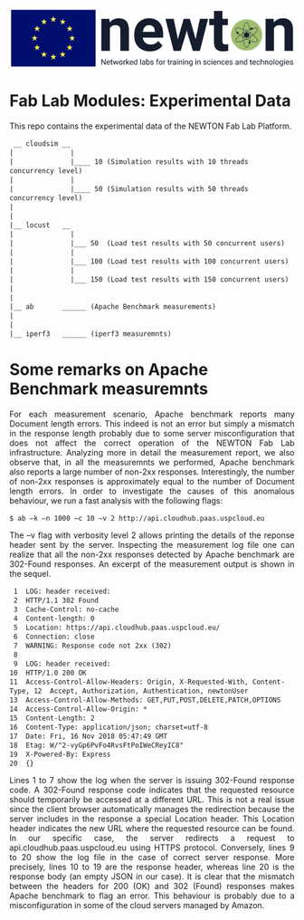![NEWTON BANNER](/docs/images/newton.png)

# Fab Lab Modules: Experimental Data
<p align="justify">
This repo contains the experimental data of the NEWTON Fab Lab Platform.
</p>

```
 __ cloudsim __
|              |
|              |____ 10 (Simulation results with 10 threads concurrency level)
|              |
|              |____ 50 (Simulation results with 50 threads concurrency level)
|
|
|__ locust   __
|              |
|              |___ 50  (Load test results with 50 concurrent users)
|              |
|              |___ 100 (Load test results with 100 concurrent users)
|              |
|              |___ 150 (Load test results with 150 concurrent users)
|
|
|__ ab       ______ (Apache Benchmark measurements)
|
|
|__ iperf3   ______ (iperf3 measuremnts)
```

# Some remarks on Apache Benchmark measuremnts
<p align="justify">
For each measurement scenario, Apache benchmark reports many Document length errors. This indeed is not an error but simply a mismatch in the response length probably due to some server misconfiguration that does not affect the correct operation of the NEWTON Fab Lab infrastructure.  Analyzing more in detail the measurement report, we also observe that, in all the measuremnts we performed, Apache benchmark also reports a large number of non-2xx responses. Interestingly, the number of non-2xx responses is approximately equal to the number of Document length errors. In order to investigate the causes of this anomalous behaviour, we run a fast analysis with the following flags:
</p>

```
$ ab –k –n 1000 –c 10 –v 2 http://api.cloudhub.paas.uspcloud.eu
```

<p align="justify">
The –v flag with verbosity level 2 allows printing the details of the reponse header sent by the server. Inspecting the measurement log file one can realize that all the non-2xx responses detected by Apache benchmark are 302-Found responses. An excerpt of the measurement output is shown in the sequel.
 </p>
 
```
 1  LOG: header received:
 2  HTTP/1.1 302 Found
 3  Cache-Control: no-cache
 4  Content-length: 0
 5  Location: https://api.cloudhub.paas.uspcloud.eu/
 6  Connection: close
 7  WARNING: Response code not 2xx (302)
 8
 9  LOG: header received:
10  HTTP/1.0 200 OK
11  Access-Control-Allow-Headers: Origin, X-Requested-With, Content-Type, 12  Accept, Authorization, Authentication, newtonUser
13  Access-Control-Allow-Methods: GET,PUT,POST,DELETE,PATCH,OPTIONS
14  Access-Control-Allow-Origin: *
15  Content-Length: 2
16  Content-Type: application/json; charset=utf-8
17  Date: Fri, 16 Nov 2018 05:47:49 GMT
18  Etag: W/"2-vyGp6PvFo4RvsFtPoIWeCReyIC8"
19  X-Powered-By: Express
20  {} 
```

<p align="justify">
Lines 1 to 7 show the log when the server is issuing 302-Found response code. A 302-Found response code indicates that the requested resource should temporarily be accessed at a different URL. This is not a real issue since the client browser automatically manages the redirection  because the server includes in the response a special Location header. This Location header indicates the new URL where the requested resource can be found. In our specific case, the server redirects a request to api.cloudhub.paas.uspcloud.eu using HTTPS protocol. Conversely, lines 9 to 20 show the log file in the case of correct server response. More precisely, lines 10 to 19 are the response header, whereas line 20 is the response body (an empty JSON in our case). It is clear that the mismatch between the headers for 200 (OK) and 302 (Found) responses makes Apache benchmark to flag an error.  This behaviour is probably due to a misconfiguration  in some of the cloud servers managed by Amazon.
 </p>
